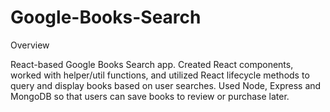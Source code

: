 # Google-Books-Search

Overview

React-based Google Books Search app. Created React components, worked with helper/util functions, and utilized React lifecycle methods to query and display books based on user searches. Used Node, Express and MongoDB so that users can save books to review or purchase later.
